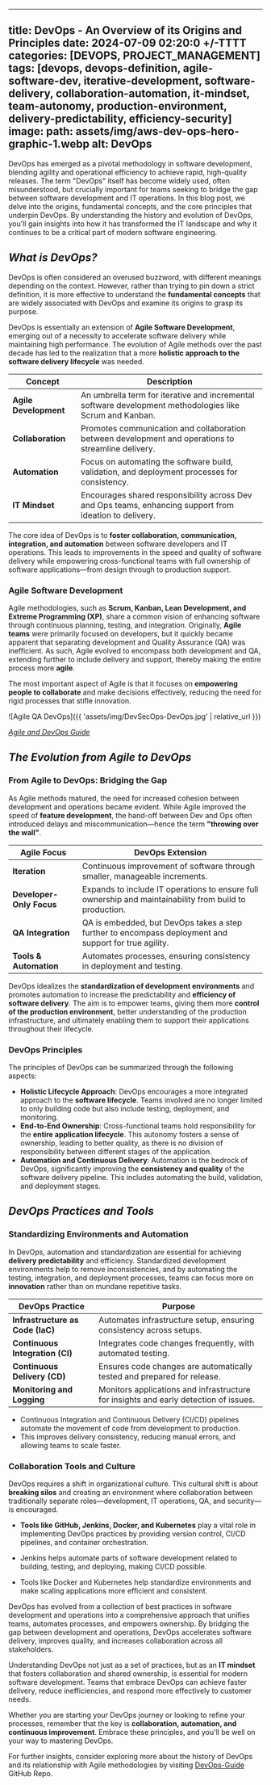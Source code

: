 ---
title: DevOps - An Overview of its Origins and Principles
date: 2024-07-09 02:20:0 +/-TTTT
categories: [DEVOPS, PROJECT_MANAGEMENT]
tags: [devops, devops-definition, agile-software-dev, iterative-development, software-delivery, collaboration-automation, it-mindset, team-autonomy, production-environment, delivery-predictability, efficiency-security]
image:
    path: assets/img/aws-dev-ops-hero-graphic-1.webp
    alt: DevOps
----

DevOps has emerged as a pivotal methodology in software development, blending agility and operational efficiency to achieve rapid, high-quality releases. The term "DevOps" itself has become widely used, often misunderstood, but crucially important for teams seeking to bridge the gap between software development and IT operations. In this blog post, we delve into the origins, fundamental concepts, and the core principles that underpin DevOps. By understanding the history and evolution of DevOps, you'll gain insights into how it has transformed the IT landscape and why it continues to be a critical part of modern software engineering.

## *What is DevOps?*

DevOps is often considered an overused buzzword, with different meanings depending on the context. However, rather than trying to pin down a strict definition, it is more effective to understand the **fundamental concepts** that are widely associated with DevOps and examine its origins to grasp its purpose.

DevOps is essentially an extension of **Agile Software Development**, emerging out of a necessity to accelerate software delivery while maintaining high performance. The evolution of Agile methods over the past decade has led to the realization that a more **holistic approach to the software delivery lifecycle** was needed.

| **Concept**          | **Description**                                                                                         |
|----------------------|---------------------------------------------------------------------------------------------------------|
| **Agile Development**| An umbrella term for iterative and incremental software development methodologies like Scrum and Kanban. |
| **Collaboration**    | Promotes communication and collaboration between development and operations to streamline delivery.     |
| **Automation**       | Focus on automating the software build, validation, and deployment processes for consistency.           |
| **IT Mindset**       | Encourages shared responsibility across Dev and Ops teams, enhancing support from ideation to delivery.  |

The core idea of DevOps is to **foster collaboration, communication, integration, and automation** between software developers and IT operations. This leads to improvements in the speed and quality of software delivery while empowering cross-functional teams with full ownership of software applications—from design through to production support.

### **Agile Software Development**

Agile methodologies, such as **Scrum, Kanban, Lean Development, and Extreme Programming (XP)**, share a common vision of enhancing software through continuous planning, testing, and integration. Originally, **Agile teams** were primarily focused on developers, but it quickly became apparent that separating development and Quality Assurance (QA) was inefficient. As such, Agile evolved to encompass both development and QA, extending further to include delivery and support, thereby making the entire process more **agile**.

The most important aspect of Agile is that it focuses on **empowering people to collaborate** and make decisions effectively, reducing the need for rigid processes that stifle innovation.

![Agile QA DevOps]({{ 'assets/img/DevSecOps-DevOps.jpg' | relative_url }})

*[Agile and DevOps Guide](https://www.ibm.com/topics/devops)*

## *The Evolution from Agile to DevOps*

### **From Agile to DevOps: Bridging the Gap**

As Agile methods matured, the need for increased cohesion between development and operations became evident. While Agile improved the speed of **feature development**, the hand-off between Dev and Ops often introduced delays and miscommunication—hence the term **"throwing over the wall"**.

| **Agile Focus**                        | **DevOps Extension**                                                                                   |
|----------------------------------------|--------------------------------------------------------------------------------------------------------|
| **Iteration**                          | Continuous improvement of software through smaller, manageable increments.                              |
| **Developer-Only Focus**               | Expands to include IT operations to ensure full ownership and maintainability from build to production. |
| **QA Integration**                     | QA is embedded, but DevOps takes a step further to encompass deployment and support for true agility.   |
| **Tools & Automation**                 | Automates processes, ensuring consistency in deployment and testing.                                    |

DevOps idealizes the **standardization of development environments** and promotes automation to increase the predictability and **efficiency of software delivery**. The aim is to empower teams, giving them more **control of the production environment**, better understanding of the production infrastructure, and ultimately enabling them to support their applications throughout their lifecycle.

### **DevOps Principles**

The principles of DevOps can be summarized through the following aspects:

- **Holistic Lifecycle Approach**: DevOps encourages a more integrated approach to the **software lifecycle**. Teams involved are no longer limited to only building code but also include testing, deployment, and monitoring.
- **End-to-End Ownership**: Cross-functional teams hold responsibility for the **entire application lifecycle**. This autonomy fosters a sense of ownership, leading to better quality, as there is no division of responsibility between different stages of the application.
- **Automation and Continuous Delivery**: Automation is the bedrock of DevOps, significantly improving the **consistency and quality** of the software delivery pipeline. This includes automating the build, validation, and deployment stages.

## *DevOps Practices and Tools*

### **Standardizing Environments and Automation**

In DevOps, automation and standardization are essential for achieving **delivery predictability** and efficiency. Standardized development environments help to remove inconsistencies, and by automating the testing, integration, and deployment processes, teams can focus more on **innovation** rather than on mundane repetitive tasks.

| **DevOps Practice**                   | **Purpose**                                                         |
|---------------------------------------|---------------------------------------------------------------------|
| **Infrastructure as Code (IaC)**      | Automates infrastructure setup, ensuring consistency across setups. |
| **Continuous Integration (CI)**       | Integrates code changes frequently, with automated testing.         |
| **Continuous Delivery (CD)**          | Ensures code changes are automatically tested and prepared for release. |
| **Monitoring and Logging**            | Monitors applications and infrastructure for insights and early detection of issues. |

- Continuous Integration and Continuous Delivery (CI/CD) pipelines automate the movement of code from development to production.
- This improves delivery consistency, reducing manual errors, and allowing teams to scale faster.

### **Collaboration Tools and Culture**

DevOps requires a shift in organizational culture. This cultural shift is about **breaking silos** and creating an environment where collaboration between traditionally separate roles—development, IT operations, QA, and security—is encouraged.

- **Tools like GitHub, Jenkins, Docker, and Kubernetes** play a vital role in implementing DevOps practices by providing version control, CI/CD pipelines, and container orchestration.

- Jenkins helps automate parts of software development related to building, testing, and deploying, making CI/CD possible.
- Tools like Docker and Kubernetes help standardize environments and make scaling applications more efficient and consistent.


DevOps has evolved from a collection of best practices in software development and operations into a comprehensive approach that unifies teams, automates processes, and empowers ownership. By bridging the gap between development and operations, DevOps accelerates software delivery, improves quality, and increases collaboration across all stakeholders.

Understanding DevOps not just as a set of practices, but as an **IT mindset** that fosters collaboration and shared ownership, is essential for modern software development. Teams that embrace DevOps can achieve faster delivery, reduce inefficiencies, and respond more effectively to customer needs.

Whether you are starting your DevOps journey or looking to refine your processes, remember that the key is **collaboration, automation, and continuous improvement**. Embrace these principles, and you'll be well on your way to mastering DevOps.

For further insights, consider exploring more about the history of DevOps and its relationship with Agile methodologies by visiting [DevOps-Guide](https://github.com/Tikam02/DevOps-Guide) GitHub Repo.
